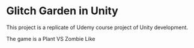 # Glitch Garden in Unity

This project is a replicate of Udemy course project of Unity development.

The game is a Plant VS Zombie Like